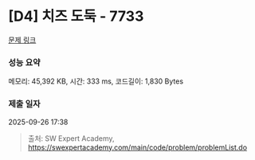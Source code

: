 # [D4] 치즈 도둑 - 7733 

[문제 링크](https://swexpertacademy.com/main/code/problem/problemDetail.do?contestProbId=AWrDOdQqRCUDFARG) 

### 성능 요약

메모리: 45,392 KB, 시간: 333 ms, 코드길이: 1,830 Bytes

### 제출 일자

2025-09-26 17:38



> 출처: SW Expert Academy, https://swexpertacademy.com/main/code/problem/problemList.do